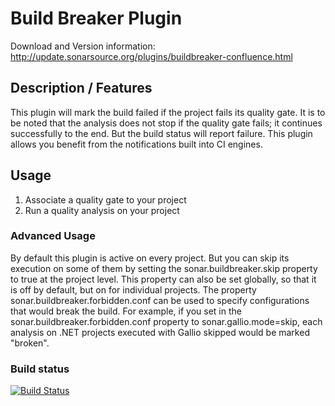 Build Breaker Plugin
====================

Download and Version information: http://update.sonarsource.org/plugins/buildbreaker-confluence.html

## Description / Features
This plugin will mark the build failed if the project fails its quality gate. It is to be noted that the analysis does not stop if the quality gate fails; it continues successfully to the end. But the build status will report failure.
This plugin allows you benefit from the notifications built into CI engines.

## Usage
1. Associate a quality gate to your project
2. Run a quality analysis on your project

### Advanced Usage
By default this plugin is active on every project. But you can skip its execution on some of them by setting the sonar.buildbreaker.skip property to true at the project level. This property can also be set globally, so that it is off by default, but on for individual projects.
The property sonar.buildbreaker.forbidden.conf can be used to specify configurations that would break the build. For example, if you set in the sonar.buildbreaker.forbidden.conf property to sonar.gallio.mode=skip, each analysis on .NET projects executed with Gallio skipped would be marked "broken".

### Build status

[![Build Status](https://api.travis-ci.org/SonarCommunity/sonar-build-breaker.svg)](https://travis-ci.org/SonarCommunity/sonar-build-breaker)
